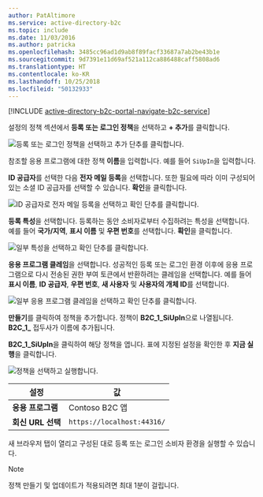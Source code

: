 ```yaml
---
author: PatAltimore
ms.service: active-directory-b2c
ms.topic: include
ms.date: 11/03/2016
ms.author: patricka
ms.openlocfilehash: 3485cc96ad1d9ab8f89facf33687a7ab2be43b1e
ms.sourcegitcommit: 9d7391e11d69af521a112ca886488caff5808ad6
ms.translationtype: HT
ms.contentlocale: ko-KR
ms.lasthandoff: 10/25/2018
ms.locfileid: "50132933"
---
```

[!INCLUDE [active-directory-b2c-portal-navigate-b2c-service](active-directory-b2c-portal-navigate-b2c-service.md)]

설정의 정책 섹션에서 **등록 또는 로그인 정책**을 선택하고 **+ 추가**를 클릭합니다.

![등록 또는 로그인 정책을 선택하고 추가 단추를 클릭합니다.](media/active-directory-b2c-create-sign-in-sign-up-policy/add-b2c-signup-signin-policy.png)

참조할 응용 프로그램에 대한 정책 **이름**을 입력합니다. 예를 들어 `SiUpIn`을 입력합니다.

**ID 공급자**를 선택한 다음 **전자 메일 등록**을 선택합니다. 또한 필요에 따라 이미 구성되어 있는 소셜 ID 공급자를 선택할 수 있습니다. **확인**을 클릭합니다.

![ID 공급자로 전자 메일 등록을 선택하고 확인 단추를 클릭합니다.](media/active-directory-b2c-create-sign-in-sign-up-policy/add-b2c-signup-signin-identity-providers.png)

**등록 특성**을 선택합니다. 등록하는 동안 소비자로부터 수집하려는 특성을 선택합니다. 예를 들어 **국가/지역**, **표시 이름** 및 **우편 번호**를 선택합니다. **확인**을 클릭합니다.

![일부 특성을 선택하고 확인 단추를 클릭합니다.](media/active-directory-b2c-create-sign-in-sign-up-policy/add-b2c-signup-signin-sign-up-attributes.png)

**응용 프로그램 클레임**을 선택합니다. 성공적인 등록 또는 로그인 환경 이후에 응용 프로그램으로 다시 전송된 권한 부여 토큰에서 반환하려는 클레임을 선택합니다. 예를 들어 **표시 이름**, **ID 공급자**, **우편 번호**, **새 사용자** 및 **사용자의 개체 ID**를 선택합니다.

![일부 응용 프로그램 클레임을 선택하고 확인 단추를 클릭합니다.](media/active-directory-b2c-create-sign-in-sign-up-policy/add-b2c-signup-signin-application-claims.png)

**만들기**를 클릭하여 정책을 추가합니다. 정책이 **B2C_1_SiUpIn**으로 나열됩니다. **B2C_1_** 접두사가 이름에 추가됩니다.

**B2C_1_SiUpIn**을 클릭하여 해당 정책을 엽니다. 표에 지정된 설정을 확인한 후 **지금 실행**을 클릭합니다.

![정책을 선택하고 실행합니다.](media/active-directory-b2c-create-sign-in-sign-up-policy/run-b2c-signup-signin-policy.png)

| 설정      | 값  |
| ------------ | ------ |
| **응용 프로그램** | Contoso B2C 앱 |
| **회신 URL 선택** | `https://localhost:44316/` |

새 브라우저 탭이 열리고 구성된 대로 등록 또는 로그인 소비자 환경을 실행할 수 있습니다.

> [!NOTE]
> 정책 만들기 및 업데이트가 적용되려면 최대 1분이 걸립니다.
>
